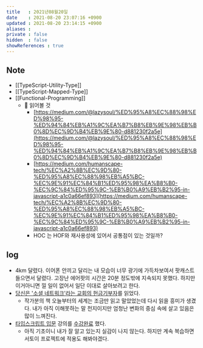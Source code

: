 ```yaml
---
title   : 2021년08월20일 
date    : 2021-08-20 23:07:16 +0900
updated : 2021-08-20 23:14:15 +0900
aliases : 
private : false
hidden  : false
showReferences : true
---
```

## Note
- [[TypeScript-Utility-Type]]
- [[TypeScript-Mapped-Type]]  
- [[Functional-Programming]]
	- 📖 읽어볼 것 
		- [https://medium.com/@lazysoul/%ED%95%A8%EC%88%98%ED%98%95-%ED%94%84%EB%A1%9C%EA%B7%B8%EB%9E%98%EB%B0%8D%EC%9D%B4%EB%9E%80-d881230f2a5e](https://medium.com/@lazysoul/%ED%95%A8%EC%88%98%ED%98%95-%ED%94%84%EB%A1%9C%EA%B7%B8%EB%9E%98%EB%B0%8D%EC%9D%B4%EB%9E%80-d881230f2a5e)
		- [https://medium.com/humanscape-tech/%EC%A2%8B%EC%9D%80-%ED%95%A8%EC%88%98%EB%A5%BC-%EC%9E%91%EC%84%B1%ED%95%98%EA%B8%B0-%EC%9C%84%ED%95%9C-%EB%B0%A9%EB%B2%95-in-javascript-a1c0a66ef893](https://medium.com/humanscape-tech/%EC%A2%8B%EC%9D%80-%ED%95%A8%EC%88%98%EB%A5%BC-%EC%9E%91%EC%84%B1%ED%95%98%EA%B8%B0-%EC%9C%84%ED%95%9C-%EB%B0%A9%EB%B2%95-in-javascript-a1c0a66ef893)
		- HOC 는 HOF와 재사용성에 있어서 공통점이 있는 것일까? 

## log 
- 4km 달렸다. 이어폰 안끼고 달리는 내 모습이 너무 광기에 가득차보여서 팟캐스트 들으면서 달렸다. 고장난 에어팟의 시간은 20분 정도밖에 지속되지 못했다. 하지만 이거아니면 낄 일이 없어서 일단 이대로 살아보려고 한다.  
- [당신은 '소셜 네트워크'라는 교회의 헌금기부자](https://tir.netlify.app/Life/youre-a-donor-to-a-church-called-social-network)를 읽었다.  
  - 작가분의 책 오늘부터의 세계는 조금만 읽고 말았었는데 다시 읽을 흥미가 생겼다. 내가 아직 이해못하는 말 천지이지만 엄청난 변화의 중심 속에 살고 있음은 많이 느껴진다.  
- [타입스크립트 입문](https://inf.run/F4kD) 강의를 [수강완료](https://www.inflearn.com/certificate/1940-326082-4461657) 했다.  
	- 아직 기초이니 내가 잘 알고 있는지 실감이 나지 않는다. 하지만 계속 복습하면서토이 프로젝트에 적용도 해봐야겠다.  
		
